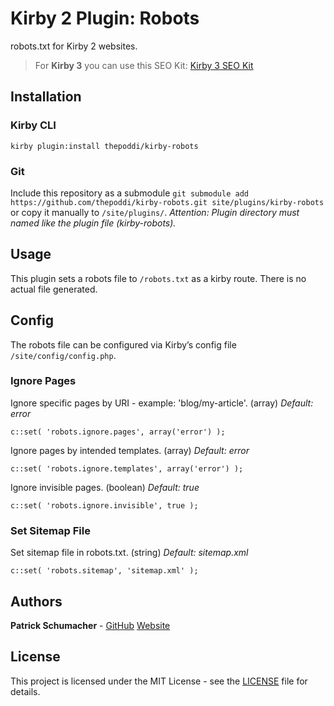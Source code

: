 # Kirby 2 Plugin: Robots

robots.txt for Kirby 2 websites.

> For **Kirby 3** you can use this SEO Kit: [Kirby 3 SEO Kit](https://github.com/ThePoddi/kirby3-seokit) 


## Installation

### Kirby CLI
`kirby plugin:install thepoddi/kirby-robots`

### Git
Include this repository as a submodule `git submodule add https://github.com/thepoddi/kirby-robots.git site/plugins/kirby-robots` or copy it manually to `/site/plugins/`. *Attention: Plugin directory must named like the plugin file (kirby-robots).*


## Usage
This plugin sets a robots file to `/robots.txt` as a kirby route. There is no actual file generated.


## Config

The robots file can be configured via Kirby’s config file `/site/config/config.php`.

### Ignore Pages
Ignore specific pages by URI - example: 'blog/my-article'. (array) *Default: error*
```
c::set( 'robots.ignore.pages', array('error') );
```

Ignore pages by intended templates. (array) *Default: error*
```
c::set( 'robots.ignore.templates', array('error') );
```

Ignore invisible pages. (boolean) *Default: true*
```
c::set( 'robots.ignore.invisible', true );
```

### Set Sitemap File
Set sitemap file in robots.txt. (string) *Default: sitemap.xml*
```
c::set( 'robots.sitemap', 'sitemap.xml' );
```

## Authors

**Patrick Schumacher** - [GitHub](https://github.com/thepoddi) [Website](https://www.thepoddi.com)

## License

This project is licensed under the MIT License - see the [LICENSE](LICENSE) file for details.
